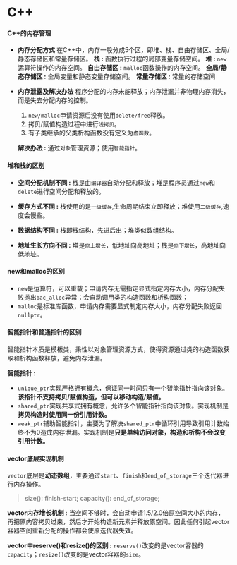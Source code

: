 # C++

#### C++的内存管理
* **内存分配方式**
    在C++中，内存一般分成5个区，即堆、栈、自由存储区、全局/静态存储区和常量存储区。
    **栈 :** 函数执行过程的局部变量存储空间。
    **堆 :** `new`运算符操作的内存空间。
    **自由存储区 :** `malloc`函数操作的内存空间。
    **全局/静态存储区 :** 全局变量和静态变量存储空间。
    **常量存储区 :** 常量的存储空间
* **内存泄露及解决办法**
    程序分配的内存未能释放；内存泄漏并非物理内存消失，而是失去分配内存的控制。
    1. `new/malloc`申请资源后没有使用`delete/free`释放。
    2. 拷贝/赋值构造过程中进行`浅拷贝`。
    3. 有子类继承的父类析构函数没有定义为`虚函数`。

    **解决办法 :** 通过`对象`管理资源；使用`智能指针`。

#### 堆和栈的区别
* **空间分配机制不同 :** 栈是由`编译器`自动分配和释放；堆是程序员通过`new`和`delete`进行空间分配和释放的。
* **缓存方式不同 :** 栈使用的是`一级缓存`,生命周期结束立即释放；堆使用`二级缓存`,速度会慢些。

* **数据结构不同 :** 栈即栈结构，先进后出；堆类似数组结构。
* **地址生长方向不同 :** 堆是`向上增长`，低地址向高地址；栈是`向下增长`，高地址向低地址。

#### new和malloc的区别
* `new`是运算符，可以重载；申请内存无需指定显式指定内存大小，内存分配失败抛出`bac_alloc`异常；会自动调用类的构造函数和析构函数；
* `malloc`是标准库函数，申请内存需要显式制定内存大小，内存分配失败返回`nullptr`。

#### 智能指针和普通指针的区别
智能指针本质是模板类，秉性以对象管理资源方式，使得资源通过类的构造函数获取和析构函数释放，避免内存泄漏。

**智能指针 :**
* `unique_ptr`实现严格拥有概念，保证同一时间只有一个智能指针指向该对象。**该指针不支持拷贝/赋值构造，但可以移动构造/赋值。**
* `shared_ptr`实现共享式拥有概念，允许多个智能指针指向该对象。实现机制是**拷贝构造时使用同一份引用计数。**
* `weak_ptr`辅助智能指针，主要为了解决`shared_ptr`中循环引用导致引用计数始终不为0造成内存泄漏。实现机制是**只是单纯访问对象，构造和析构不会改变引用计数。**

#### vector底层实现机制
`vector`底层是**动态数组**，主要通过`start`、`finish`和`end_of_storage`三个迭代器进行内存操作。
> size(): finish-start;
capacity(): end_of_storage;

**vector内存增长机制 :** 当空间不够时，会自动申请1.5/2.0倍原空间大小的内存，再把原内容拷贝过来，然后才开始构造新元素并释放原空间。因此任何引起vector容器空间重新分配的操作都会使原迭代器失效。

**vector中reserve()和resize()的区别 :** `reserve()`改变的是vector容器的`capacity`；`resize()`改变的是vector容器的`size`。

